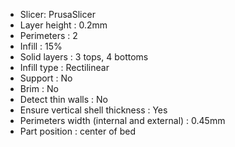 * Slicer: PrusaSlicer
* Layer height : 0.2mm
* Perimeters : 2
* Infill : 15%
* Solid layers : 3 tops, 4 bottoms
* Infill type : Rectilinear
* Support : No
* Brim : No
* Detect thin walls : No
* Ensure vertical shell thickness : Yes
* Perimeters width (internal and external) : 0.45mm
* Part position : center of bed

